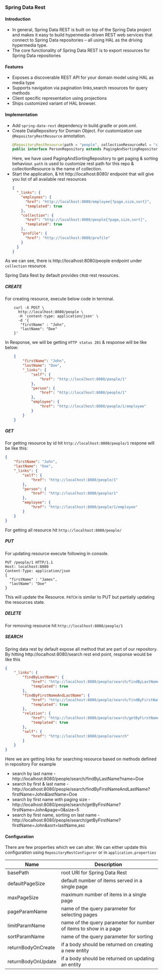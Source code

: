 ### Spring Data Rest

#### Introduction

* In general, Spring Data REST is built on top of the Spring Data project and makes it easy to build hypermedia-driven REST web services that connect to Spring Data repositories – all using HAL as the driving hypermedia type.
* The core functionality of Spring Data REST is to export resources for Spring Data repositories

#### Features
* Exposes a discoverable REST API for your domain model using HAL as media type
* Supports navigation via pagination links,search resources for query methods
* Client specific representation using projections
* Ships customized variant of HAL browser.

#### Implementation

* Add `spring-date-rest` dependency in build.gradle or pom.xml.
* Create DataRepository for Domain Object. For customization use `@RepositoryRestResource` annotation.
    ``` java
    @RepositoryRestResource(path = "people", collectionResourceRel = "collection" )
    public interface PersonRepository extends PagingAndSortingRepository<Person,Long> {
    ```
  Here, we have used PagingAndSortingRepository to get paging & sorting behaviour.
  `path` is used to customize rest path for this repo & collectionResource is the name of collection.
* Start the application, & hit http://localhost:8080/ endpoint that will give you list of all available rest resources
   ```json
   {
     "_links": {
       "employees": {
         "href": "http://localhost:8080/employee{?page,size,sort}",
         "templated": true
       },
       "collection": {
         "href": "http://localhost:8080/people{?page,size,sort}",
         "templated": true
       },
       "profile": {
         "href": "http://localhost:8080/profile"
       }
     }
   }
   ```

As we can see, there is http://localhost:8080/people endpoint under `collection` resource.

Spring Data Rest by default provides `CRUD` rest resources.

##### CREATE

For creating resource, execute below code in terminal.
```console
    curl -X POST \
      http://localhost:8080/people \
      -H 'content-type: application/json' \
      -d '{
       "firstName" : "John",
       "lastName": "Doe"
    }'
```

In Response, we will be getting `HTTP status 201` & response will be like below:
```json
    {
        "firstName": "John",
        "lastName": "Doe",
        "_links": {
            "self": {
                "href": "http://localhost:8080/people/1"
            },
            "person": {
                "href": "http://localhost:8080/people/1"
            },
            "employee": {
                "href": "http://localhost:8080/people/1/employee"
            }
        }
    }
```


##### GET

For getting resource by id hit  `http://localhost:8080/people/1` respone will be like this:
```json
{
    "firstName": "John",
    "lastName": "Doe",
    "_links": {
        "self": {
            "href": "http://localhost:8080/people/1"
        },
        "person": {
            "href": "http://localhost:8080/people/1"
        },
        "employee": {
            "href": "http://localhost:8080/people/1/employee"
        }
    }
}
```

For getting all resource hit `http://localhost:8080/people/`

##### PUT
For updating resource execute following in console.
```console
PUT /people/1 HTTP/1.1
Host: localhost:8080
Content-Type: application/json
{
  "firstName" : "James",
  "lastName": "Doe"
}
```
This will update the Resource. `PATCH` is similar to PUT but partially updating the resources state.

##### DELETE
For removing resource hit `http://localhost:8080/people/1`

##### SEARCH
Spring data rest by default expose all method that are part of our repository. By hitting http://localhost:8080/search rest end point, response would be like this
```json
{
    "_links": {
        "findByLastName": {
            "href": "http://localhost:8080/people/search/findByLastName{?name}",
            "templated": true
        },
        "findByFirstNameAndLastName": {
            "href": "http://localhost:8080/people/search/findByFirstNameAndLastName{?firstName,lastName}",
            "templated": true
        },
        "relation": {
            "href": "http://localhost:8080/people/search/getByFirstName{?firstName,page,size,sort}",
            "templated": true
        },
        "self": {
            "href": "http://localhost:8080/people/search"
        }
    }
}
```
Here we are getting links for searching resource based on methods defined in repository
For example
* search by last name - http://localhost:8080/people/search/findByLastName?name=Doe
* search by first & last name - http://localhost:8080/people/search/findByFirstNameAndLastName?firstName=John&lastName=Doe
* search by first name with paging size - http://localhost:8080/people/search/getByFirstName?firstName=John&page=0&size=5
* search by first name, sorting on last name - http://localhost:8080/people/search/getByFirstName?firstName=John&sort=lastName,asc

#### Configuration
There are few properties which we can alter. We can either update this configuration using `RepositoryRestConfigurer` or in `application.properties`

| Name  | Description |
| ----- | ----------- |
| basePath | root URI for Spring Data Rest|
| defaultPageSize | default number of items served in a single page |
| maxPageSize | maximum number of items in a single page|
| pageParamName | name of the query parameter for selecting pages|
| limitParamName | name of the query parameter for number of items to show in a page|
| sortParamName | name of the query parameter for sorting  |
| returnBodyOnCreate | if a body should be returned on creating a new entity|
| returnBodyOnUpdate |  if a body should be returned on updating an entity|

